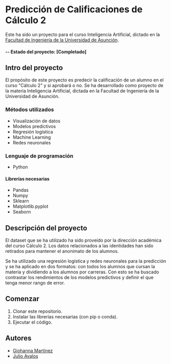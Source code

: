 # Predicción de Calificaciones de Cálculo 2
Este ha sido un proyecto para el curso Inteligencia Artificial, dictado en la [Facultad de Ingeniería de la Universidad de Asunción](http://www.ing.una.py/).

#### -- Estado del proyecto: [Completado]

## Intro del proyecto
El propósito de este proyecto es predecir la calificación de un alumno en el curso "Cálculo 2" y si aprobará o no. Se ha desarrollado como proyecto de la materia Inteligencia Artificial, dictada en la Facultad de Ingeniería de la Universidad de Asunción. 

### Métodos utilizados
* Visualización de datos
* Modelos predictivos
* Regresión logística
* Machine Learning
* Redes neuronales

### Lenguaje de programación
* Python

#### Librerías necesarias
* Pandas
* Numpy
* Sklearn
* Matplotlib.pyplot
* Seaborn

## Descripción del proyecto
El dataset que se ha utilizado ha sido proveído por la dirección académica del curso Cálculo 2. Los datos relacionados a las identidades han sido retirados para mantener el anonimato de los alumnos.

Se ha utilizado una regresión logística y redes neuronales para la predicción y se ha aplicado en dos formatos: con todos los alumnos que cursan la materia y dividiendo a los alumnos por carreras. Con esto se ha buscado contrastar los rendimientos de los modelos predictivos y definir el que tenga menor rango de error.

## Comenzar
1. Clonar este repositorio.
2. Instalar las librerías necesarias (con pip o conda).
3. Ejecutar el código.

## Autores
* [Giohanna Martínez](https://github.com/gmfv)
* [Julio Avalos](https://github.com/JAvalos1) 
